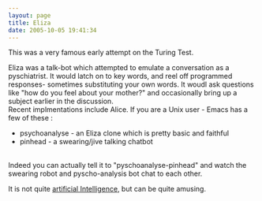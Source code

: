 ```yaml
---
layout: page
title: Eliza
date: 2005-10-05 19:41:34
---
```

<p>This was a very famous early attempt on the Turing Test.
</p>
<p>Eliza was a talk-bot which attempted to emulate a conversation as a pyschiatrist. It would latch on to key words, and reel off programmed responses- sometimes substituting your own words. It woudl ask questions like "how do you feel about your mother?" and occasionally bring up a subject earlier in the discussion.
<br/>Recent implmentations include Alice. If you are a Unix user - Emacs has a few of these :
</p>
<ul><li> psychoanalyse - an Eliza clone which is pretty basic and faithful
</li><li> pinhead - a swearing/jive talking chatbot
</li></ul><p>
<br/>Indeed you can actually tell it to "pyschoanalyse-pinhead" and watch the swearing robot and pyscho-analysis bot chat to each other.
</p>
<p>It is not quite <a href="/wiki/artificial_intelligence.html" title="Artificial Intelligence">artificial Intelligence</a>, but can be quite amusing.
</p>
